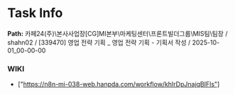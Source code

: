 # Task Info

**Path:** 카페24(주)\본사사업장\[CG]MI본부\마케팅센터\프론트빌더그룹\MIS팀\팀장 / shahn02 / [339470] 영업 전략 기획 _ 영업 전략 기획 - 기획서 작성 / 2025-10-01_00-00-00

### WIKI
- ["https://n8n-mi-038-web.hanpda.com/workflow/khIrDpJnajqBIFls"]

